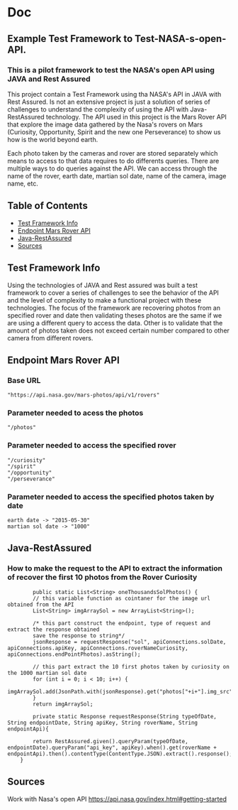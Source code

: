 # Doc
## Example Test Framework to Test-NASA-s-open-API.
### This is a pilot framework to test the NASA's open API using JAVA and Rest Assured

This project contain a Test Framework using tha NASA's API in JAVA with Rest Assured. Is not an extensive project is just a solution of series of challenges to understand
the complexity of using the API with Java-RestAssured technology. The API used in this project is the Mars Rover API that explore the image data gathered by the Nasa's rovers on Mars (Curiosity, Opportunity, Spirit and the new one Perseverance)
to show us how is the world beyond earth. 

Each photo taken by the cameras and rover are stored separately which means to access to that data requires to do differents queries. There are multiple ways to do queries 
against the API. We can access through the name of the rover, earth date, martian sol date, name of the camera, image name, etc. 
## Table of Contents
* [Test Framework Info](#test-framework-info)
* [Endpoint Mars Rover API](#endpoint-mars-rover-api)
* [Java-RestAssured](#java-restassured)
* [Sources](#sources)

## Test Framework Info
Using the technologies of JAVA and Rest assured was built a test framework to cover a series of challenges to see the behavior of the API and the level of complexity to 
make a functional project with these technologies. The focus of the framework are recovering photos from an specified rover and date then validating theses photos 
are the same if we are using a different query to access the data. Other is to validate that the amount of photos taken does not exceed certain number compared to other camera
from different rovers.

## Endpoint Mars Rover API
### Base URL
```
"https://api.nasa.gov/mars-photos/api/v1/rovers"
```
### Parameter needed to acess the photos
```
"/photos"
```
### Parameter needed to access the specified rover 
```
"/curiosity"
"/spirit"
"/opportunity"
"/perseverance"
```
### Parameter needed to access the specified photos taken by date 
```
earth date -> "2015-05-30"
martian sol date -> "1000"
```

## Java-RestAssured
### How to make the request to the API to extract the information of recover the first 10 photos from the Rover Curiosity
```
        public static List<String> oneThousandsSolPhotos() {
        // this variable function as cointaner for the image url obtained from the API
        List<String> imgArraySol = new ArrayList<String>();

        /* this part construct the endpoint, type of request and extract the response obtained
        save the response to string*/
        jsonResponse = requestResponse("sol", apiConnections.solDate, apiConnections.apiKey, apiConnections.roverNameCuriosity, apiConnections.endPointPhotos).asString();

        // this part extract the 10 first photos taken by curiosity on the 1000 martian sol date
        for (int i = 0; i < 10; i++) {
            imgArraySol.add(JsonPath.with(jsonResponse).get("photos["+i+"].img_src")); 
        }
        return imgArraySol;
        
        private static Response requestResponse(String typeOfDate, String endpointDate, String apiKey, String roverName, String endpointApi){

        return RestAssured.given().queryParam(typeOfDate, endpointDate).queryParam("api_key", apiKey).when().get(roverName + endpointApi).then().contentType(ContentType.JSON).extract().response();
    }
```

## Sources
Work with Nasa's open API <https://api.nasa.gov/index.html#getting-started>



 
